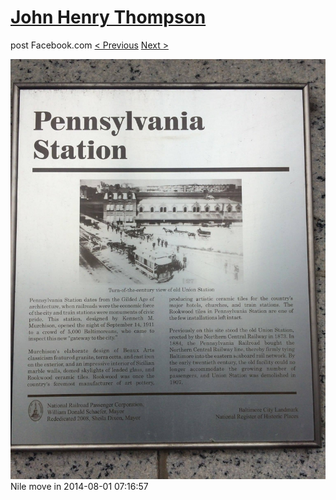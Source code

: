 # [John Henry Thompson](../README.md)
post Facebook.com
[< Previous](2014-08-01-1.md) [Next >](2014-08-01-3.md)

[![](../media/2014-08-01/Nile-move-in-1.jpg)](../README.md)
Nile move in
2014-08-01 07:16:57